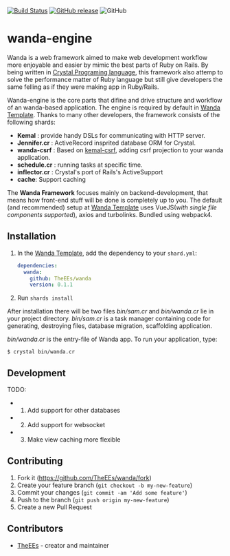 [![Build Status](https://travis-ci.org/TheEEs/wanda-engine.svg?branch=master)](https://travis-ci.org/TheEEs/wanda-engine)
[![GitHub release](https://img.shields.io/github/release/TheEEs/wanda-engine.svg)](https://github.com/TheEEs/wanda-engine/releases)
![GitHub](https://img.shields.io/github/license/TheEEs/wanda-engine)
# wanda-engine
Wanda is a web framework aimed to make web development workflow more enjoyable and easier by mimic the best parts of Ruby on Rails. By being written in [Crystal Programing language](https://github.com/crystal-lang/crystal), this framework also attemp to solve the performance matter of Ruby language but still give developers the same felling as if they were making app in Ruby/Rails.

Wanda-engine is the core parts that difine and drive structure and workflow of an wanda-based application. The engine is required by default in [Wanda Template](https://github.com/TheEEs/wanda). Thanks to many other developers, the framework consists of the following shards:

* **Kemal** : provide handy DSLs for communicating with HTTP server.
* **Jennifer.cr** : ActiveRecord insprited database ORM for Crystal.
* **wanda-csrf** : Based on [kemal-csrf](https://github.com/kemalcr/kemal-csrf), adding csrf projection to your wanda application.
* **schedule.cr** : running tasks at specific time. 
* **inflector.cr** : Crystal's port of Rails's ActiveSupport
* **cache**: Support caching

The **Wanda Framework** focuses mainly on backend-development, that means how front-end stuff will be done is completely up to you. The default (and recommended) setup at [Wanda Template](https://github.com/TheEEs/wanda) uses VueJS(*with single file components supported*), axios and turbolinks. Bundled using webpack4.

## Installation

1. In the [Wanda Template](https://github.com/TheEEs/wanda), add the dependency to your `shard.yml`:

   ```yaml
   dependencies:
     wanda:
       github: TheEEs/wanda
       version: 0.1.1
   ```

2. Run `shards install`

After installation there will be two files *bin/sam.cr* and *bin/wanda.cr* lie in your project directory. *bin/sam.cr* is a task manager containing code for generating, destroying files, database migration, scaffolding application.

*bin/wanda.cr* is the entry-file of Wanda app. To run your application, type:
```shell
$ crystal bin/wanda.cr
```

## Development

TODO: 
* 1. Add support for other databases
* 2. Add support for websocket
* 3. Make view caching more flexible

## Contributing

1. Fork it (<https://github.com/TheEEs/wanda/fork>)
2. Create your feature branch (`git checkout -b my-new-feature`)
3. Commit your changes (`git commit -am 'Add some feature'`)
4. Push to the branch (`git push origin my-new-feature`)
5. Create a new Pull Request

## Contributors

- [TheEEs](https://github.com/ThEEs) - creator and maintainer
